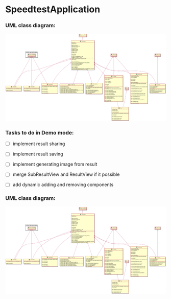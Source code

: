 # SpeedtestApplication

### UML class diagram:

![umlClassDiagram](./umlClassDiagram.png)


### Tasks to do in Demo mode:

- [ ] implement result sharing
- [ ] implement result saving
- [ ] implement generating image from result
- [ ] merge SubResultView and ResultView if it possible
- [ ] add dynamic adding and removing components


### UML class diagram:

![umlClassDiagram](./umlClassDiagram.png)


